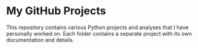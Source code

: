 # My GitHub Projects

This repository contains various Python projects and analyses that I have personally worked on. Each folder contains a separate project with its own documentation and details.

